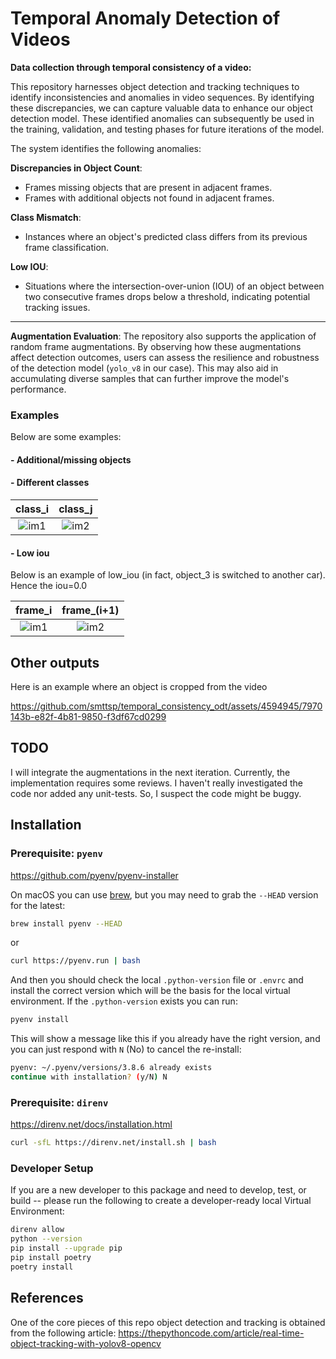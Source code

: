 # Temporal Anomaly Detection of Videos
**Data collection through temporal consistency of a video:** 


This repository harnesses object detection and tracking techniques to identify inconsistencies 
and anomalies in video sequences.
By identifying these discrepancies, we can capture valuable data to enhance our object
detection model. 
These identified anomalies can subsequently be used in the training, validation, and 
testing phases for future iterations of the model.

The system identifies the following anomalies:

**Discrepancies in Object Count**:
- Frames missing objects that are present in adjacent frames.
- Frames with additional objects not found in adjacent frames.

**Class Mismatch**: 
- Instances where an object's predicted class differs from its previous frame classification.

**Low IOU**:
- Situations where the intersection-over-union (IOU) of an object between two consecutive frames drops below a threshold, indicating potential tracking issues.

---

**Augmentation Evaluation**:
The repository also supports the application of random frame augmentations. 
By observing how these augmentations affect detection outcomes, users can 
assess the resilience and robustness of the detection model (`yolo_v8` in our case).
This may also aid in accumulating diverse samples that can further improve the model's performance.


### Examples

Below are some examples:

#### - Additional/missing objects

#### - Different classes

|                                                    class_i                                                     |                                                    class_j                                                     |
|:--------------------------------------------------------------------------------------------------------------:|:--------------------------------------------------------------------------------------------------------------:|
| ![im1](https://github.com/smttsp/temporal_consistency_odt/assets/4594945/07a547cd-b8ad-4cfc-8c63-da80db762320) | ![im2](https://github.com/smttsp/temporal_consistency_odt/assets/4594945/9e62f950-2702-460f-852d-f5e82893e99c) |

#### - Low iou

Below is an example of low_iou (in fact, object_3 is switched to another car). Hence the iou=0.0

|                                                    frame_i                                                     |                                                  frame_(i+1)                                                   |
|:--------------------------------------------------------------------------------------------------------------:|:--------------------------------------------------------------------------------------------------------------:|
| ![im1](https://github.com/smttsp/temporal_consistency_odt/assets/4594945/8fd14598-5b28-429b-8b25-d030ad619284) | ![im2](https://github.com/smttsp/temporal_consistency_odt/assets/4594945/120fc6c3-738a-4ac6-957f-51d73495b39a) |


## Other outputs


Here is an example where an object is cropped from the video

https://github.com/smttsp/temporal_consistency_odt/assets/4594945/7970143b-e82f-4b81-9850-f3df67cd0299


## TODO

I will integrate the augmentations in the next iteration. Currently, the 
implementation requires some reviews. I haven't really investigated the code
nor added any unit-tests. So, I suspect the code might be buggy. 

## Installation

### Prerequisite: `pyenv`

https://github.com/pyenv/pyenv-installer

On macOS you can use [brew](https://brew.sh), but you may need to grab the `--HEAD` version for the latest:

```bash
brew install pyenv --HEAD
```

or

```bash
curl https://pyenv.run | bash
```

And then you should check the local `.python-version` file or `.envrc` and install the correct version which will be the basis for the local virtual environment. If the `.python-version` exists you can run:

```bash
pyenv install
```

This will show a message like this if you already have the right version, and you can just respond with `N` (No) to cancel the re-install:

```bash
pyenv: ~/.pyenv/versions/3.8.6 already exists
continue with installation? (y/N) N
```

### Prerequisite: `direnv`

https://direnv.net/docs/installation.html

```bash
curl -sfL https://direnv.net/install.sh | bash
```

### Developer Setup

If you are a new developer to this package and need to develop, test, or build -- please run the following to create a developer-ready local Virtual Environment:

```bash
direnv allow
python --version
pip install --upgrade pip
pip install poetry
poetry install
```

## References

One of the core pieces of this repo object detection and tracking is obtained from 
the following article: https://thepythoncode.com/article/real-time-object-tracking-with-yolov8-opencv


